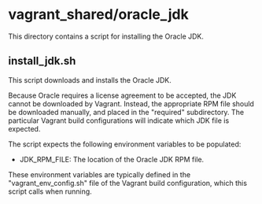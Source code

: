 # vagrant_shared/oracle_jdk

This directory contains a script for installing the Oracle JDK.

## install_jdk.sh

This script downloads and installs the Oracle JDK.

Because Oracle requires a license agreement to be accepted, the JDK cannot be
downloaded by Vagrant. Instead, the appropriate RPM file should be downloaded
manually, and placed in the "required" subdirectory. The particular Vagrant
build configurations will indicate which JDK file is expected.

The script expects the following environment variables to be populated:

 * JDK_RPM_FILE: The location of the Oracle JDK RPM file.

These environment variables are typically defined in the "vagrant_env_config.sh"
file of the Vagrant build configuration, which this script calls when running.
